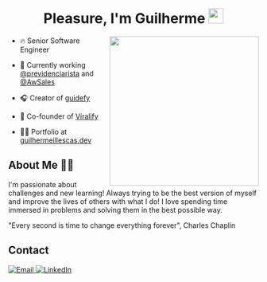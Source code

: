 <h1 align="center">Pleasure, I'm Guilherme
  <img src="https://raw.githubusercontent.com/kaueMarques/kaueMarques/master/hi.gif" width="30" height="30">
</h1>

<img height="300" position="absolute" align="right" src="https://webcorp.com.br/man-coding.png">

- 🔥 Senior Software Engineer

- 💼 Currently working [@previdenciarista](https://previdenciarista.com/) and [@AwSales](https://awsales.io/)

- 🎧 Creator of [guidefy](https://guidefy.guilhermeillescas.dev/)

- 🚀 Co-founder of [Viralify](https://www.viralify.app/)

- 👨‍💻 Portfolio at [guilhermeillescas.dev](https://guilhermeillescas.dev)

<h2>About Me 🤙🏼</h2>
<p>
  I'm passionate about challenges and new learning! Always trying to be the best version of myself and improve the lives of others with what I do!
  I love spending time immersed in problems and solving them in the best possible way.

  "Every second is time to change everything forever", Charles Chaplin
</p>

<h2>Contact</h2>

<p align="left">
  <a href="mailto:oi@guilhermeillescas.dev" target="_blank">
    <img src="https://img.shields.io/badge/Email-4A90E2?style=for-the-badge&logo=mail.ru&logoColor=white" alt="Email"/>
  </a>
  <a href="https://linkedin.com/in/guilherme-illescas" target="_blank">
    <img src="https://img.shields.io/badge/LinkedIn-0077B5?style=for-the-badge&logo=linkedin&logoColor=white" alt="LinkedIn"/>
  </a>
</p>
